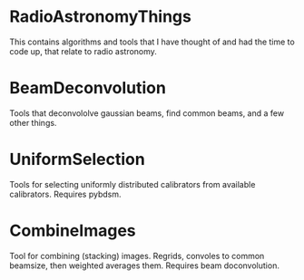 # RadioAstronomyThings
This contains algorithms and tools that I have thought of and had the time to code up, that relate to radio astronomy.

# BeamDeconvolution
Tools that deconvololve gaussian beams, find common beams, and a few other things.

# UniformSelection
Tools for selecting uniformly distributed calibrators from available calibrators.
Requires pybdsm.

# CombineImages
Tool for combining (stacking) images. Regrids, convoles to common beamsize, then weighted averages them. 
Requires beam doconvolution.
